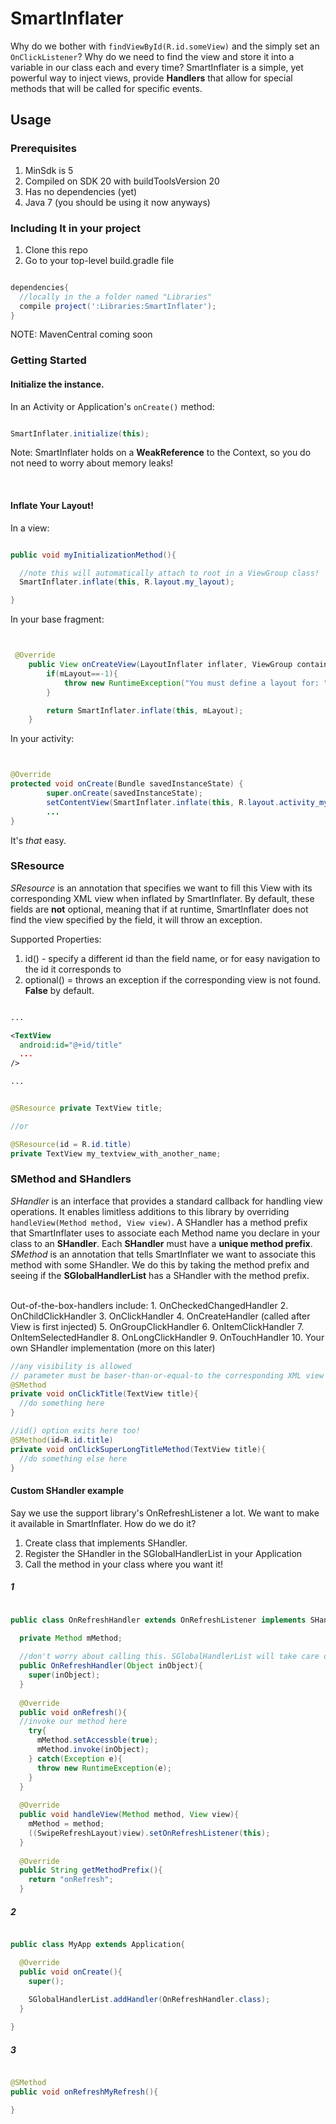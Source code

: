 SmartInflater
=============

Why do we bother with ```findViewById(R.id.someView)``` and the simply set an ```OnClickListener```? Why do we need to find the view and store it into a variable in our class each and every time? SmartInflater is a simple, yet powerful way to inject views, provide **Handlers** that allow for special methods that will be called for specific events.

## Usage

### Prerequisites

1. MinSdk is 5
2. Compiled on SDK 20 with buildToolsVersion 20
3. Has no dependencies (yet)
4. Java 7 (you should be using it now anyways)

### Including It in your project

1. Clone this repo
2. Go to your top-level build.gradle file

```groovy

dependencies{
  //locally in the a folder named "Libraries"
  compile project(':Libraries:SmartInflater');
}


```

NOTE: MavenCentral coming soon

### Getting Started

#### Initialize the instance.

In an Activity or Application's ``` onCreate() ``` method:

```java

SmartInflater.initialize(this);

```

Note: SmartInflater holds on a **WeakReference** to the Context, so you do not need to worry about memory leaks!

<br />

#### Inflate Your Layout!

In a view:

``` java

public void myInitializationMethod(){

  //note this will automatically attach to root in a ViewGroup class!
  SmartInflater.inflate(this, R.layout.my_layout);

}


```

In your base fragment:

```java


 @Override
    public View onCreateView(LayoutInflater inflater, ViewGroup container, Bundle savedInstanceState) {
        if(mLayout==-1){
            throw new RuntimeException("You must define a layout for: " + getClass().getSimpleName());
        }

        return SmartInflater.inflate(this, mLayout);
    }

```

In your activity:

```java 


@Override
protected void onCreate(Bundle savedInstanceState) {
		super.onCreate(savedInstanceState);
		setContentView(SmartInflater.inflate(this, R.layout.activity_my_activity));
		...
}

```

It's *that* easy.

### SResource

*SResource* is an annotation that specifies we want to fill this View with its corresponding XML view when inflated by SmartInflater. By default, these fields are **not** optional, meaning that if at runtime, SmartInflater does not find the view specified by the field, it will throw an exception.
<br />

Supported Properties:
  1. id() - specify a different id than the field name, or for easy navigation to the id it corresponds to
  2. optional() = throws an exception if the corresponding view is not found. **False** by default.

```xml

...

<TextView
  android:id="@+id/title"
  ...
/>

...

````

```java

@SResource private TextView title;

//or

@SResource(id = R.id.title)
private TextView my_textview_with_another_name;

```

### SMethod and SHandlers

*SHandler* is an interface that provides a standard callback for handling view operations. It enables limitless additions to this library by overriding ``` handleView(Method method, View view) ```. A SHandler has a method prefix that SmartInflater uses to associate each Method name you declare in your class to an **SHandler**. Each **SHandler** must have a **unique method prefix**. 
<br />
*SMethod* is an annotation that tells SmartInflater we want to associate this method with some SHandler. We do this by taking the method prefix and seeing if the **SGlobalHandlerList** has a SHandler with the method prefix.
 
<br />
Out-of-the-box-handlers include:
  1. OnCheckedChangedHandler
  2. OnChildClickHandler
  3. OnClickHandler
  4. OnCreateHandler (called after View is first injected)
  5. OnGroupClickHandler
  6. OnItemClickHandler
  7. OnItemSelectedHandler
  8. OnLongClickHandler
  9. OnTouchHandler
  10. Your own SHandler implementation (more on this later)


```java
//any visibility is allowed
// parameter must be baser-than-or-equal-to the corresponding XML view
@SMethod
private void onClickTitle(TextView title){
  //do something here
}

//id() option exits here too!
@SMethod(id=R.id.title)
private void onClickSuperLongTitleMethod(TextView title){
  //do something else here
}


```

#### Custom SHandler example

Say we use the support library's OnRefreshListener a lot. We want to make it available in SmartInflater. How do we do it?
<br />
1. Create class that implements SHandler.
2. Register the SHandler in the SGlobalHandlerList in your Application
3. Call the method in your class where you want it!

##### 1
```java

public class OnRefreshHandler extends OnRefreshListener implements SHandler {

  private Method mMethod;
  
  //don't worry about calling this. SGlobalHandlerList will take care of it.
  public OnRefreshHandler(Object inObject){
    super(inObject);
  }
  
  @Override
  public void onRefresh(){
  //invoke our method here
    try{
      mMethod.setAccessble(true);
      mMethod.invoke(inObject);
    } catch(Exception e){
      throw new RuntimeException(e);
    }
  }
  
  @Override
  public void handleView(Method method, View view){
    mMethod = method;
    ((SwipeRefreshLayout)view).setOnRefreshListener(this);
  }
  
  @Override
  public String getMethodPrefix(){
    return "onRefresh";
  }

```

##### 2

```java

public class MyApp extends Application{

  @Override
  public void onCreate(){
    super();
  
    SGlobalHandlerList.addHandler(OnRefreshHandler.class);
  }

}

```

##### 3

```java

@SMethod
public void onRefreshMyRefresh(){

}

```
